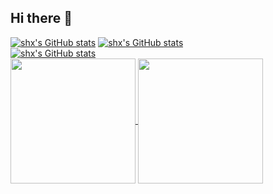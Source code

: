## Hi there 👋
[![shx's GitHub stats](https://github-readme-stats.vercel.app/api/pin/?username=coder-shx&show_owner=true&repo=qrio_handout)](https://github.com/coder-shx/qrio_handout)
[![shx's GitHub stats](https://github-readme-stats.vercel.app/api/pin/?username=coder-shx&show_owner=true&repo=five_in_a_row)](https://github.com/coder-shx/five_in_a_row)
<br>
[![shx's GitHub stats](https://github-readme-stats.vercel.app/api/pin/?username=coder-shx&show_owner=true&repo=dianping)](https://github.com/coder-shx/dianping)
<br>
<a href="https://github.com/anuraghazra/github-readme-stats">
  <img height=200 align="center" src="https://github-readme-stats.vercel.app/api?username=coder-shx&show_icons=true&rank_icon=github" />
</a>
<a href="https://github.com/anuraghazra/convoychat">
  <img height=200 align="center" src="https://github-readme-stats.vercel.app/api/top-langs?username=coder-shx&layout=compact&langs_count=8&card_width=320" />
</a>
